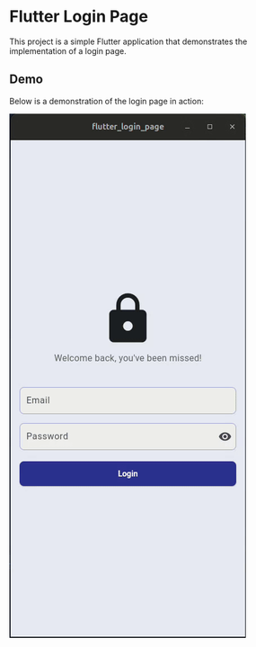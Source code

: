 # Flutter Login Page

This project is a simple Flutter application that demonstrates the implementation of a login page.

## Demo

Below is a demonstration of the login page in action:

![Login Page Demo](output.gif)

